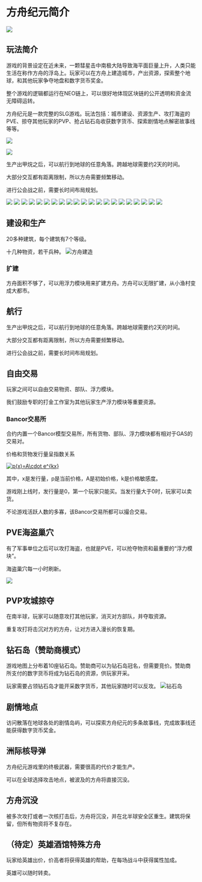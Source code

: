 # 方舟纪元简介

![](https://github.com/fairwood/AnnoArk_Neo/blob/master/Marketing/ppt/%E5%B9%BB%E7%81%AF%E7%89%872.JPG)
## 玩法简介

游戏的背景设定在近未来，一颗彗星击中南极大陆导致海平面巨量上升，人类只能生活在称作方舟的浮岛上。玩家可以在方舟上建造城市，产出资源，探索整个地球，和其他玩家争夺地盘和数字货币奖金。

整个游戏的逻辑都运行在NEO链上，可以很好地体现区块链的公开透明和资金流无障碍运转。

方舟纪元是一款完整的SLG游戏。玩法包括：城市建设、资源生产、攻打海盗的PVE、掠夺其他玩家的PVP、抢占钻石岛收获数字货币、探索剧情地点解密故事线等等。

![](https://github.com/fairwood/AnnoArk_Neo/blob/master/Marketing/ppt/%E5%B9%BB%E7%81%AF%E7%89%875.JPG)

![](https://github.com/fairwood/AnnoArk_Neo/blob/master/Marketing/ppt/%E5%B9%BB%E7%81%AF%E7%89%876.JPG)

生产出甲烷之后，可以航行到地球的任意角落。跨越地球需要约2天的时间。

大部分交互都有距离限制，所以方舟需要频繁移动。

进行公会战之前，需要长时间布局规划。

![](https://github.com/fairwood/AnnoArk_Neo/blob/master/Marketing/ppt/%E5%B9%BB%E7%81%AF%E7%89%877.JPG)
![](https://github.com/fairwood/AnnoArk_Neo/blob/master/Marketing/ppt/%E5%B9%BB%E7%81%AF%E7%89%878.JPG)
![](https://github.com/fairwood/AnnoArk_Neo/blob/master/Marketing/ppt/%E5%B9%BB%E7%81%AF%E7%89%879.JPG)
![](https://github.com/fairwood/AnnoArk_Neo/blob/master/Marketing/ppt/%E5%B9%BB%E7%81%AF%E7%89%8710.JPG)
![](https://github.com/fairwood/AnnoArk_Neo/blob/master/Marketing/ppt/%E5%B9%BB%E7%81%AF%E7%89%8711.JPG)
![](https://github.com/fairwood/AnnoArk_Neo/blob/master/Marketing/ppt/%E5%B9%BB%E7%81%AF%E7%89%8712.JPG)
![](https://github.com/fairwood/AnnoArk_Neo/blob/master/Marketing/ppt/%E5%B9%BB%E7%81%AF%E7%89%8713.JPG)
![](https://github.com/fairwood/AnnoArk_Neo/blob/master/Marketing/ppt/%E5%B9%BB%E7%81%AF%E7%89%8714.JPG)
![](https://github.com/fairwood/AnnoArk_Neo/blob/master/Marketing/ppt/%E5%B9%BB%E7%81%AF%E7%89%8715.JPG)
![](https://github.com/fairwood/AnnoArk_Neo/blob/master/Marketing/ppt/%E5%B9%BB%E7%81%AF%E7%89%8716.JPG)
![](https://github.com/fairwood/AnnoArk_Neo/blob/master/Marketing/ppt/%E5%B9%BB%E7%81%AF%E7%89%8717.JPG)
![](https://github.com/fairwood/AnnoArk_Neo/blob/master/Marketing/ppt/%E5%B9%BB%E7%81%AF%E7%89%8718.JPG)
![](https://github.com/fairwood/AnnoArk_Neo/blob/master/Marketing/ppt/%E5%B9%BB%E7%81%AF%E7%89%8719.JPG)
![](https://github.com/fairwood/AnnoArk_Neo/blob/master/Marketing/ppt/%E5%B9%BB%E7%81%AF%E7%89%8720.JPG)
![](https://github.com/fairwood/AnnoArk_Neo/blob/master/Marketing/ppt/%E5%B9%BB%E7%81%AF%E7%89%8721.JPG)
![](https://github.com/fairwood/AnnoArk_Neo/blob/master/Marketing/ppt/%E5%B9%BB%E7%81%AF%E7%89%8722.JPG)
![](https://github.com/fairwood/AnnoArk_Neo/blob/master/Marketing/ppt/%E5%B9%BB%E7%81%AF%E7%89%8723.JPG)
![](https://github.com/fairwood/AnnoArk_Neo/blob/master/Marketing/ppt/%E5%B9%BB%E7%81%AF%E7%89%8724.JPG)
![](https://github.com/fairwood/AnnoArk_Neo/blob/master/Marketing/ppt/%E5%B9%BB%E7%81%AF%E7%89%8725.JPG)
![](https://github.com/fairwood/AnnoArk_Neo/blob/master/Marketing/ppt/%E5%B9%BB%E7%81%AF%E7%89%8726.JPG)
![](https://github.com/fairwood/AnnoArk_Neo/blob/master/Marketing/ppt/%E5%B9%BB%E7%81%AF%E7%89%8727.JPG)

## 建设和生产

20多种建筑，每个建筑有7个等级。

十几种物资，若干兵种。
![方舟建造](http://app-1256606185.cos.ap-shanghai.myqcloud.com/game_pic2_59.jpg)

### 扩建
方舟面积不够了，可以用浮力模块用来扩建方舟。方舟可以无限扩建，从小渔村变成大都市。


## 航行
生产出甲烷之后，可以航行到地球的任意角落。跨越地球需要约2天的时间。

大部分交互都有距离限制，所以方舟需要频繁移动。

进行公会战之前，需要长时间布局规划。


## 自由交易

玩家之间可以自由交易物资、部队、浮力模块。

我们鼓励专职的打金工作室为其他玩家生产浮力模块等重要资源。

### Bancor交易所

合约内置一个Bancor模型交易所，所有货物、部队、浮力模块都有相对于GAS的交易对。

价格和货物发行量呈指数关系

<a href="https://www.codecogs.com/eqnedit.php?latex=\inline&space;p(x)=A\cdot&space;e^{kx}" target="_blank"><img src="https://latex.codecogs.com/gif.latex?\inline&space;p(x)=A\cdot&space;e^{kx}" title="p(x)=A\cdot e^{kx}" /></a>

其中，x是发行量，p是当前价格，A是初始价格，k是价格敏感度。

游戏刚上线时，发行量是0，第一个玩家只能买。当发行量大于0时，玩家可以卖货。

不论游戏活跃人数的多寡，该Bancor交易所都可以撮合交易。

## PVE海盗巢穴

有了军事单位之后可以攻打海盗，也就是PVE，可以抢夺物资和最重要的“浮力模块”。

海盗巢穴每一小时刷新。

![](https://app-1256606185.cos.ap-shanghai.myqcloud.com/game_pic4_59.png?_t=1535029836)

## PVP攻城掠夺

在南半球，玩家可以随意攻打其他玩家，消灭对方部队，并夺取资源。

重复攻打将击沉对方的方舟，让对方进入漫长的恢复期。

## 钻石岛（赞助商模式）

游戏地图上分布着10座钻石岛。赞助商可以为钻石岛冠名，但需要竞价。赞助商所支付的数字货币将成为钻石岛的资源，供玩家开采。

玩家需要占领钻石岛才能开采数字货币，其他玩家随时可以反攻。
![钻石岛](https://app-1256606185.cos.ap-shanghai.myqcloud.com/game_pic3_59.jpg?_t=1535029699)

## 剧情地点

访问散落在地球各处的剧情岛屿，可以探索方舟纪元的多条故事线，完成故事线还能获得数字货币奖金。

## 洲际核导弹

方舟纪元游戏里的终极武器，需要很高的代价才能生产。

可以在全球选择攻击地点，被波及的方舟将直接沉没。

## 方舟沉没

被多次攻打或者一次核打击后，方舟将沉没，并在北半球安全区重生。建筑将保留，但所有物资将不复存在。

## （待定）英雄酒馆特殊方舟

玩家给英雄出价，价高者将获得英雄的帮助，在每场战斗中获得属性加成。

英雄可以随时转卖。